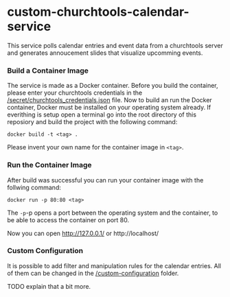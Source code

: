 # custom-churchtools-calendar-service

This service polls calendar entries and event data from a churchtools server and generates annoucement slides that visualize upcomming events.

### Build a Container Image
The service is made as a Docker container. Before you build the container, please enter your churchtools credentials in the [/secret/churchtools_credentials.json](/secret/churchtools_credentials.json) file.
Now to build an run the Docker container, Docker must be installed on your operating system already.
If everithing is setup open a terminal go into the root directory of this reposiory and build the project with the following command:
```
docker build -t <tag> .
```
Please invent your own name for the container image in ```<tag>```.

### Run the Container Image
After build was successful you can run your container image with the follwing command:
```
docker run -p 80:80 <tag>
```
The ```-p```-p opens a port between the operating system and the container, to be able to access the container on port 80.

Now you can open http://127.0.0.1/ or http://localhost/

### Custom Configuration
It is possible to add filter and manipulation rules for the calendar entries. 
All of them can be changed in the [/custom-configuration](/custom-configuration) folder.

TODO explain that a bit more.
